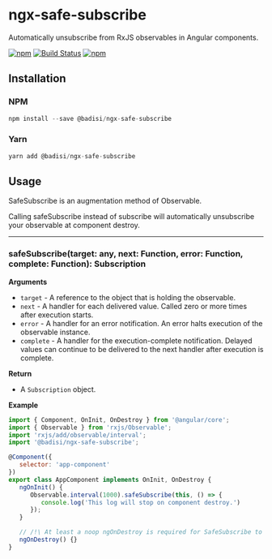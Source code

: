 # ngx-safe-subscribe

Automatically unsubscribe from RxJS observables in Angular components.

[![npm](https://img.shields.io/npm/dt/@badisi/ngx-safe-subscribe.svg)]()
[![Build Status](https://travis-ci.org/Badisi/ngx-safe-subscribe.svg?branch=master)](https://travis-ci.org/Badisi/ngx-safe-subscribe)
[![npm](https://img.shields.io/npm/l/@badisi/ngx-safe-subscribe.svg)]()


## Installation

### NPM

```js
npm install --save @badisi/ngx-safe-subscribe
```

### Yarn

```js
yarn add @badisi/ngx-safe-subscribe
```

## Usage

SafeSubscribe is an augmentation method of Observable.  

Calling safeSubscribe instead of subscribe will automatically unsubscribe your observable at component destroy.

---------------------------------------

### safeSubscribe(target: any, next: Function, error: Function, complete: Function): Subscription

__Arguments__

* `target` - A reference to the object that is holding the observable.
* `next` - A handler for each delivered value. Called zero or more times after execution starts.
* `error` - A handler for an error notification. An error halts execution of the observable instance.
* `complete` - A handler for the execution-complete notification. Delayed values can continue to be delivered to the next handler after execution is complete.

__Return__

* A `Subscription` object.

__Example__

```js
import { Component, OnInit, OnDestroy } from '@angular/core';
import { Observable } from 'rxjs/Observable';
import 'rxjs/add/observable/interval';
import '@badisi/ngx-safe-subscribe';

@Component({
   selector: 'app-component'
})
export class AppComponent implements OnInit, OnDestroy {
   ngOnInit() {
      Observable.interval(1000).safeSubscribe(this, () => {
         console.log('This log will stop on component destroy.')
      });
   }

   // /!\ At least a noop ngOnDestroy is required for SafeSubscribe to work !
   ngOnDestroy() {}
}
```
